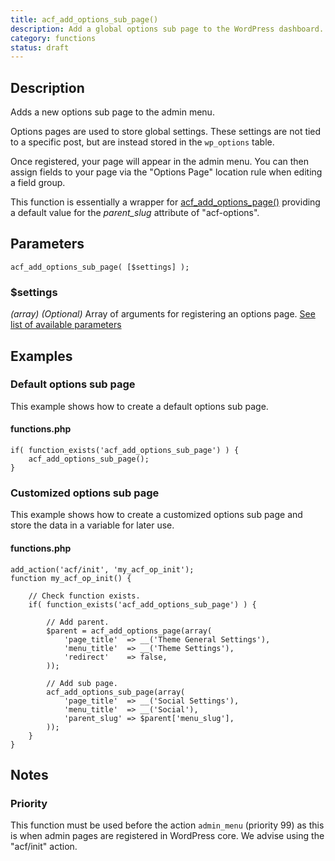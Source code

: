 ```yaml
---
title: acf_add_options_sub_page()
description: Add a global options sub page to the WordPress dashboard.
category: functions
status: draft
---
```


## Description
Adds a new options sub page to the admin menu.

Options pages are used to store global settings. These settings are not tied to a specific post, but are instead stored in the `wp_options` table.

Once registered, your page will appear in the admin menu. You can then assign fields to your page via the "Options Page" location rule when editing a field group.

This function is essentially a wrapper for [acf_add_options_page()](https://www.advancedcustomfields.com/resources/acf_add_options_page/) providing a default value for the *parent_slug* attribute of "acf-options".

## Parameters
```
acf_add_options_sub_page( [$settings] );
```

### $settings
*(array)* *(Optional)* Array of arguments for registering an options page. [See list of available parameters](https://www.advancedcustomfields.com/resources/acf_add_options_page/)

## Examples

### Default options sub page
This example shows how to create a default options sub page.

#### functions.php
```
if( function_exists('acf_add_options_sub_page') ) {
	acf_add_options_sub_page();
}
```

### Customized options sub page
This example shows how to create a customized options sub page and store the data in a variable for later use.

#### functions.php
```
add_action('acf/init', 'my_acf_op_init');
function my_acf_op_init() {
	
	// Check function exists.
	if( function_exists('acf_add_options_sub_page') ) {
		
		// Add parent.
		$parent = acf_add_options_page(array(
			'page_title'  => __('Theme General Settings'),
			'menu_title'  => __('Theme Settings'),
			'redirect'    => false,
		));
		
		// Add sub page.
		acf_add_options_sub_page(array(
			'page_title'  => __('Social Settings'),
			'menu_title'  => __('Social'),
			'parent_slug' => $parent['menu_slug'],
		));
	}
}
```

## Notes

### Priority
This function must be used before the action `admin_menu` (priority 99) as this is when admin pages are registered in WordPress core. We advise using the "acf/init" action.
